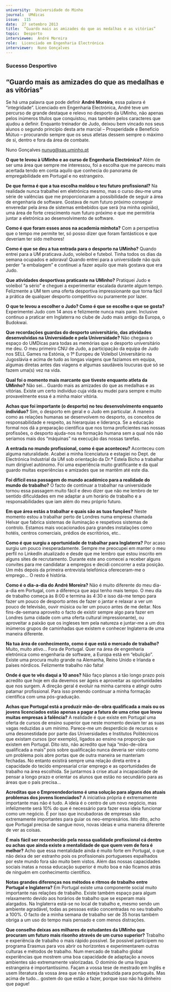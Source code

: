 ```yaml
---
university:  Universidade do Minho
journal:  UMdicas
issue:  115
date:  27 setembro 2013
title:  “Guardo mais as amizades do que as medalhas e as vitórias”
topic:  Desporto
interviewee:  André Moreira
role:  Licenciado em Engenharia Electrónica
interviewer:  Nuno Gonçalves
---
```



### Sucesso Desportivo

## “Guardo mais as amizades do que as medalhas e as vitórias”

Se há uma palavra que pode definir **André Moreira**, essa palavra é “integridade”. Licenciado em Engenharia Electrónica, André teve um percurso de grande destaque e relevo no desporto da UMinho, não apenas pelos inúmeros títulos que conquistou, mas também pelos caracteres que ajudou a definir. Enquanto treinador de Judo, deixou bem vincado nos seus alunos o segundo princípio desta arte marcial – Prosperidade e Beneficio Mútuo – procurando sempre que os seus atletas dessem sempre o máximo de si, dentro e fora da área de combate.

Nuno Gonçalves
nunug@sas.uminho.pt

**O que te levou à UMinho e ao curso de Engenharia Electrónica?**
Além de ser uma área que sempre me interessou, foi a escolha que me pareceu mais acertada tendo em conta aquilo que conhecia do panorama de empregabilidade em Portugal e no estrangeiro.

**De que forma é que a tua escolha moldou o teu futuro profissional?**
Na realidade nunca trabalhei em eletrónica mesmo, mas o curso deu-me uma série de valências que me proporcionaram a possibilidade de seguir a área de engenharia de software. Gostava de num futuro próximo conseguir enveredar pela área de sistemas embebidos que será (na minha opinião), uma área de forte crescimento num futuro próximo e que me permitiria juntar a eletrónica ao desenvolvimento de software.

**Como é que foram esses anos na academia minhota?**
Com a perspetiva que o tempo me permite ter, só posso dizer que foram fantásticos e que deveriam ter sido melhores!

**Como é que se deu a tua entrada para o desporto na UMinho?**
Quando entrei para a UM praticava Judo, voleibol e futebol. Tinha todos os dias da semana ocupados e adorava! Quando entrei para a universidade não quis perder “a embalagem” e continuei a fazer aquilo que mais gostava que era Judo.

**Que atividades desportivas praticaste na UMinho?**
Pratiquei Judo e voleibol “a sério” e cheguei a experimentar escalada durante algum tempo. Felizmente a UM tem uma oferta desportiva impressionante que torna fácil a prática de qualquer desporto competitivo ou puramente por lazer.

**O que te levou a escolher o Judo? Como é que se escolhe o que se gosta?** 
Experimentei Judo com 14 anos e felizmente nunca mais parei. Inclusive continuo a praticar em Inglaterra no clube de Judo mais antigo da Europa, o Budokwai.

**Que recordações guardas do desporto universitário, das atividades desenvolvidas na Universidade e pela Universidade?**
Não chegava o espaço do UMDicas para todas as memórias que o desporto universitário me deu. O meu primeiro CNU de Judo, a participação da equipa de Judo nos SELL Games na Estónia, o 1º Europeu de Voleibol Universitário na Jugoslávia e acima de tudo as longas viagens que fazíamos em equipa, algumas diretas antes das viagens e algumas saudáveis loucuras que só se fazem uma(s) vez na vida.

**Qual foi o momento mais marcante que tiveste enquanto atleta da UMinho?**
Não sei... Guardo mais as amizades do que as medalhas e as vitórias. Existe um certo indivíduo cuja vida eu mudei para sempre e muito provavelmente essa é a minha maior vitória.

**Achas que foi importante (o desporto) no teu desenvolvimento enquanto indivíduo?**
Sim, o desporto em geral e o Judo em particular. A maneira como as relações humanas se desenvolvem no desporto, os conceitos de responsabilidade e respeito, as hierarquias e liderança. Se a educação formal nos dá a preparação científica que nos torna proficientes nas nossas profissões, o desporto ajuda-nos na formação humana sem a qual nós não seriamos mais dos “máquinas” na execução das nossas tarefas.

**A entrada no mundo profissional, como é que aconteceu?**
Aconteceu com alguma naturalidade. Acabei a minha licenciatura e estagiei no Dept. de Electrónica Industrial da UM sob orientação da Dr.ª Estela Bicho a trabalhar num dirigível autónomo. Foi uma experiência muito gratificante e da qual guardo muitas experiências e amizades que se mantêm até este dia.

**Foi difícil essa passagem do mundo académico para a realidade do mundo do trabalho?**
O facto de continuar a trabalhar na universidade tornou essa passagem muito fácil e devo dizer que não me lembro de ter sentido dificuldades em me adaptar a um horário de trabalho e a responsabilidades que iam além do meu próprio futuro.

**Em que área estás a trabalhar e quais são as tuas funções?**
Neste momento estou a trabalhar perto de Londres numa empresa chamada Helvar que fabrica sistemas de iluminação e respetivos sistemas de controlo. Estamos mais vocacionados para grandes instalações como hotéis, centros comerciais, prédios de escritórios, etc..

**Como é que surgiu a oportunidade de trabalhar para Inglaterra?**
Por acaso surgiu um pouco inesperadamente. Sempre me preocupei em manter o meu perfil no LinkedIn atualizado e desde que me lembro que estou inscrito em alguns sites de recrutamento. Durante este ano comecei a receber alguns convites para me candidatar a empregos e decidi concorrer a esta posição. Um mês depois da primeira entrevista telefónica ofereceram-me o emprego... O resto é história.

**Como é o dia-a-dia do André Moreira?**
Não é muito diferente do meu dia-a-dia em Portugal, com a diferença que aqui tenho mais tempo. O meu dia de trabalho começa às 8:00 e termina às 4:30 e isso dá-me tempo para fazer um pouco de desporto antes de fazer o jantar e relaxar a ver um pouco de televisão, ouvir música ou ler um pouco antes de me deitar. Nos fins-de-semana aproveito o facto de existir sempre algo para fazer em Londres (uma cidade com uma oferta cultural impressionante), ou aproveitar a paixão que os ingleses tem pela natureza e juntar-me a um dos inúmeros grupos de caminhadas que existem e conhecer Inglaterra de uma maneira diferente.

**Na tua área de conhecimento, como é que está o mercado de trabalho?**
Muito, muito ativo... Fora de Portugal. Quer na área de engenharia eletrónica como engenharia de software, a Europa está em “ebulição”. Existe uma procura muito grande na Alemanha, Reino Unido e Irlanda e países nórdicos. Felizmente trabalho não falta!

**Onde é que te vês daqui a 10 anos?**
Não faço planos a tão longo prazo pois acredito que hoje em dia devemos ser ágeis e aproveitar as oportunidades que nos surgem. A direção geral é evoluir na minha carreira e atingir outro patamar profissional. Para isso pretendo continuar a minha formação científica com uma pós-graduação.

**Achas que Portugal está a produzir mão-de-obra qualificada a mais ou os jovens licenciados estão apenas a pagar a fatura de uma crise que levou muitas empresas à falência?**
A realidade é que existe em Portugal uma oferta de cursos de ensino superior que neste momento deviam ter as suas vagas reduzidas a um mínimo. Parece-me um desperdício de recursos e uma desonestidade por parte das Universidades e Institutos Politécnicos que existam cursos (por exemplo), ligados ao ensino na proporção que existem em Portugal. Dito isto, não acredito que haja “mão-de-obra qualificada a mais” pois sobre qualificação nunca deveria ser visto como um problema pois abre portas que de outra maneira se manteriam fechadas. No entanto existirá sempre uma relação direta entre a capacidade do tecido empresarial criar emprego e as oportunidades de trabalho na área escolhida. Se juntarmos à crise atual a incapacidade de pensar a longo prazo e orientar os alunos que estão no secundário para as áreas que o país precisa...

**Acreditas que o Empreendedorismo é uma solução para alguns dos atuais problemas dos jovens licenciados?**
A iniciativa própria é extremamente importante mas não é tudo. A ideia é o centro de um novo negócio, mas infelizmente será 10% do que é necessário para fazer essa ideia funcionar como um negócio. É por isso que incubadoras de empresas são extremamente importantes para guiar os neo-empresários. Isto dito, acho que Portugal precisa de sangue novo, novas ideias e uma maneira diferente de ver as coisas.

**É mais fácil ser reconhecido pela nossa qualidade profissional cá dentro ou achas que ainda existe a mentalidade de que quem vem de fora é melhor?**
Acho que essa mentalidade ainda é muito forte em Portugal, o que não deixa de ser estranho pois os profissionais portugueses espalhados por este mundo fora são muito bem vistos. Além das nossas capacidades sociais inatas a nossa educação superior é muito boa e não ficamos atrás de ninguém em conhecimento científico.

**Notas grandes diferenças nos métodos e ritmos de trabalho entre Portugal e Inglaterra?**
Em Portugal existe uma componente social muito importante nas relações de trabalho. Existe também espaço para algum relaxamento devido aos horários de trabalho que se esperam mais alargados. Na Inglaterra está-se no local de trabalho e, mesmo sendo um ambiente agradável, todas as pessoas estão concentradas no seu trabalho a 100%. O facto de a minha semana de trabalho ser de 35 horas também obriga a um uso do tempo mais pensado e com menos distrações.

**Que conselho deixas aos milhares de estudantes da UMinho que procuram um futuro mais risonho através de um curso superior?**
Trabalho e experiência de trabalho o mais rápido possível. Se possível participem no programa Erasmus para vos abrir os horizontes e experimentarem outras culturas e métodos de trabalho. Num mercado de trabalho global experiências que mostrem uma boa capacidade de adaptação a novos ambientes são extremamente valorizadas. O domínio de uma língua estrangeira é importantíssimo. Façam a vossa tese de mestrado em Inglês e usem literatura da vossa área que não esteja traduzida para português. Mas acima de tudo… gostem do que estão a fazer, porque isso não há dinheiro que pague!

